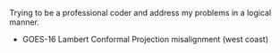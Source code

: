 Trying to be a professional coder and address my problems in a logical manner.

* GOES-16 Lambert Conformal Projection misalignment (west coast)
